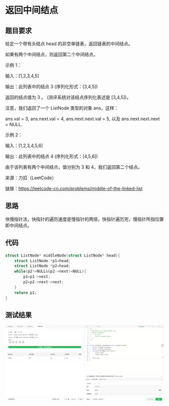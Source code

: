 # 返回中间结点

## 题目要求

给定一个带有头结点 head 的非空单链表，返回链表的中间结点。

如果有两个中间结点，则返回第二个中间结点。

示例 1：

输入：[1,2,3,4,5]

输出：此列表中的结点 3 (序列化形式：[3,4,5])

返回的结点值为 3 。 (测评系统对该结点序列化表述是 [3,4,5])。

注意，我们返回了一个 ListNode 类型的对象 ans，这样：

ans.val = 3, ans.next.val = 4, ans.next.next.val = 5, 以及 ans.next.next.next = NULL.

示例 2：

输入：[1,2,3,4,5,6]

输出：此列表中的结点 4 (序列化形式：[4,5,6])

由于该列表有两个中间结点，值分别为 3 和 4，我们返回第二个结点。



来源：力扣（LeetCode）

链接：https://leetcode-cn.com/problems/middle-of-the-linked-list

## 思路

快慢指针法，快指针的遍历速度是慢指针的两倍，快指针遍历完，慢指针所指位置即中间结点。

## 代码

```c
struct ListNode* middleNode(struct ListNode* head){
    struct ListNode *p1=head;
    struct ListNode *p2=head;
    while(p2!=NULL&&p2->next!=NULL){
        p1=p1->next;
        p2=p2->next->next;
    }
    return p1;
}
```

## 测试结果

![返回中间结点](https://github.com/xycg529/Summer/blob/master/2.%E9%93%BE%E8%A1%A8/Pictures/%E8%BF%94%E5%9B%9E%E4%B8%AD%E9%97%B4%E7%BB%93%E7%82%B9.PNG)
